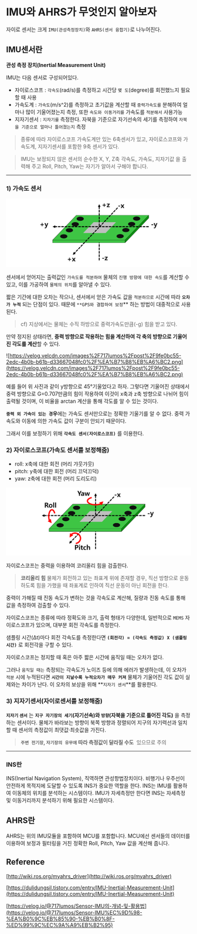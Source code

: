 # IMU와 AHRS가 무엇인지 알아보자

자이로 센서는 크게 `IMU(관성측정장치)`와 `AHRS(센서 융합기)`로 나누어진다.

## IMU센서란

**관성 측정 장치(Inertial Measurement Unit)**

IMU는 다음 센서로 구성되어있다.

- 자이로스코프 : `각속도`(rad/s)를 측정하고 시간당 `몇 도`(degree)를 회전했느지 필요할 때 사용
- 가속도계 : `가속도`(m/s^2)를 측정하고 초기값을 계산할 때 `중력가속도를` 분해하여 얼마나 많이 기울어졌는지 측정, 또한 `속도와 이동거리를` 가속도를 `적분해서` 사용가능
- 지자기센서 : `지자기를` 측정한다. 자북을 기준으로 자기선속의 세기를 측정하여 `자북을 기준으로 얼마나 틀어졌는지` 측정

> 종류에 따라 자이로스코프 가속도계만 있는 6축센서가 있고, 자이로스코프와 가속도계, 지자기센서를 포함한 9축 센서가 있다.
> 

> IMU는 보정되지 않은 센서의 순수한 X, Y, Z축 각속도, 가속도, 지자기값 을 출력해 주고 Roll, Pitch, Yaw는 자기가 알아서 구해야 합니다.
> 

---

### 1) 가속도 센서

![Untitled](IMU%E1%84%8B%E1%85%AA%20AHRS%E1%84%80%E1%85%A1%20%E1%84%86%E1%85%AE%E1%84%8B%E1%85%A5%E1%86%BA%E1%84%8B%E1%85%B5%E1%86%AB%E1%84%8C%E1%85%B5%20%E1%84%8B%E1%85%A1%E1%86%AF%E1%84%8B%E1%85%A1%E1%84%87%E1%85%A9%E1%84%8C%E1%85%A1%207308035d1d9541adbd57ffff61304f26/Untitled.png)

센서에서 얻어지는 출력값인 `가속도를 적분하여` 물체의 `진행 방향에 대한 속도`를 계산할 수 있고, 이를 가공하여 `물체의 위치`를 알아낼 수 있다.

짧은 기간에 대한 오차는 작으나, 센서에서 얻은 가속도 값을 `적분하므로` 시간에 따라 **`오차가 누적`**
되는 단점이 있다. 때문에 `**GPS와 결합하여 보정`** 하는 방법이 대중적으로 사용된다.

> cf) 지상에서는 물체는 수직 하방으로 중력가속도만큼(-g) 힘을 받고 있다.
> 

만약 정지된 상태라면, **중력 방향으로 작용하는 힘을 계산하여 각 축의 방향으로 기울어진 각도를 계산**할 수 있다.

![https://velog.velcdn.com/images%2F717lumos%2Fpost%2F9fe0bc55-2edc-4b0b-b61b-d33667048fc0%2F%EA%B7%B8%EB%A6%BC2.png](https://velog.velcdn.com/images%2F717lumos%2Fpost%2F9fe0bc55-2edc-4b0b-b61b-d33667048fc0%2F%EA%B7%B8%EB%A6%BC2.png)

예를 들어 위 사진과 같이 y방향으로 45°기울었다고 하자. 그렇다면 기울어진 상태에서 중력 방향으로 G=0.707만큼의 힘이 작용하여 이것이 x축과 z축 방향으로 나뉘어 힘이 출력될 것이며, 이 비율을 arctan 계산을 통해 각도를 알 수 있는 것이다.

**`중력 외 가속이 있는 경`우**에는 가속도 센서만으로는 정확한 기울기를 알 수 없다. 중력 가속도와 이동에 의한 가속도 값이 구분이 안되기 때문이다.

그래서 이를 보정하기 위해 **`각속도 센서(자이로스코프)`** 를 이용한다.

### 2) 자이로스코프(가속도 센서를 보정해줌)

- roll: x축에 대한 회전 (머리 갸웃갸웃)
- pitch: y축에 대한 회전 (머리 끄덕끄덕)
- yaw: z축에 대한 회전 (머리 도리도리)

![Untitled](IMU%E1%84%8B%E1%85%AA%20AHRS%E1%84%80%E1%85%A1%20%E1%84%86%E1%85%AE%E1%84%8B%E1%85%A5%E1%86%BA%E1%84%8B%E1%85%B5%E1%86%AB%E1%84%8C%E1%85%B5%20%E1%84%8B%E1%85%A1%E1%86%AF%E1%84%8B%E1%85%A1%E1%84%87%E1%85%A9%E1%84%8C%E1%85%A1%207308035d1d9541adbd57ffff61304f26/Untitled%201.png)

자이로스코프는 중력을 이용하여 코리올리 힘을 검출한다.

> **코리올리 힘**
물체가 회전하고 있는 좌표계 위에 존재할 경우, 직선 방향으로 운동하도록 힘을 가했을 때 좌표계로 인하여 직선 운동이 아닌 회전을 한다.
> 

중력이 가해질 때 진동 속도가 변하는 것을 각속도로 계산해, 질량과 진동 속도를 통해 값을 측정하여 검출할 수 있다.

자이로스코프는 종류에 따라 정확도와 크기, 출력 형태가 다양한데, 일반적으로 `MEMS` 자이로스코프가 있으며, 대부분 회전 각속도를 측정한다.

샘플링 시간(Δt)마다 회전 각속도를 측정한다면 **`(회전각) = (각속도 측정값) X (샘플링 시간)`**
로 회전각을 구할 수 있다.

자이로스코프는 정지할 때 혹은 아주 짧은 시간에 움직일 때는 오차가 없다.

그러나 `움직일 때는` 측정되는 각속도가 노이즈 등에 의해 에러가 발생하는데, 이 오차가 `적분` 시에 누적된다면 **`시간이 지날수록 누적오차가 매우 커져`** 물체가 기울어진 각도 값이 실제와는 차이가 난다. 이 오차의 보상을 위해 **`지자기 센서`**를 활용한다.

### 3) 지자기센서(자이로센서를 보정해줌)

**`지자기` `센서`** 는 **`지구 자기장의 세기`(자기선속)와 `방향`(자북을 기준으로 틀어진 각도)**  을 측정하는 센서이다. 물체가 바라보는 방향이 북쪽 방향과 정렬되어 지구의 자기력선과 일치할 때 센서의 측정값이 최댓값·최솟값을 가진다.

> **`주변 전기장`, `자기장의 유무에` 따라 측정값이 달라질 수도**  있으므로 주의
> 

---

### INS란

INS(Inertial Navigation System), 직역하면 관성항법장치이다. 비행기나 우주선이 안전하게 목적지에 도달할 수 있도록 INS가 중요한 역할을 한다.
INS는 IMU를 활용하여 이동체의 위치를 분석하는 시스템이다. IMU가 자세측정만 한다면 INS는 자세측정 및 이동거리까지 분석하기 위해 필요한 시스템이다.

## AHRS란

AHRS는 위의 IMU모듈을 포함하여 MCU를 포함합니다. MCU에선 센서들의 데이터를 이용하여 보정과 필터링을 거친 정확한 Roll, Pitch, Yaw 값을 계산해 줍니다.

## Reference

[http://wiki.ros.org/myahrs_driver](http://wiki.ros.org/myahrs_driver)

[https://dulidungsil.tistory.com/entry/IMU-Inertial-Measurement-Unit](https://dulidungsil.tistory.com/entry/IMU-Inertial-Measurement-Unit)

[https://velog.io/@717lumos/Sensor-IMU의-개념-및-활용법](https://velog.io/@717lumos/Sensor-IMU%EC%9D%98-%EA%B0%9C%EB%85%90-%EB%B0%8F-%ED%99%9C%EC%9A%A9%EB%B2%95)